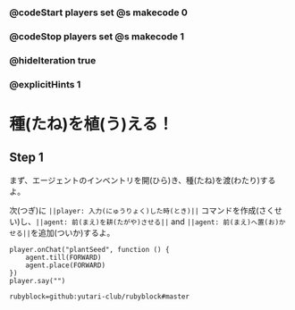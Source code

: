 ### @codeStart players set @s makecode 0
### @codeStop players set @s makecode 1

### @hideIteration true 
### @explicitHints 1


# 種(たね)を植(う)える！
<!-- # Plant a Seed! -->

## Step 1
まず、エージェントのインベントリを開(ひら)き、種(たね)を渡(わたり)するよ。<br>

次(つぎ)に ``||player: 入力(にゅうりょく)した時(とき)||`` コマンドを作成(さくせい)し、``||agent: 前(まえ)を耕(たがや)させる||`` and ``||agent: 前(まえ)へ置(お)かせる||``を追加(ついか)するよ。

<!-- First, interact with the Agent to open its inventory and give it the seeds. 
Then create ``||player: on chat||`` command and add ``||agent: till forward||`` and ``||agent: place forward||``.  -->

```ghost
player.onChat("plantSeed", function () {
    agent.till(FORWARD)
    agent.place(FORWARD)
})
player.say("")
```
```package
rubyblock=github:yutari-club/rubyblock#master
```